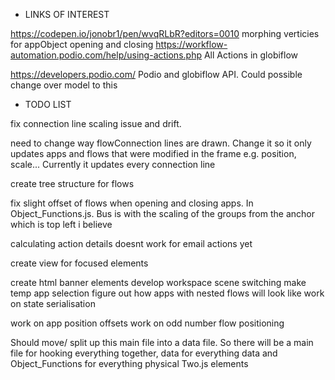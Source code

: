 * LINKS OF INTEREST

 https://codepen.io/jonobr1/pen/wvqRLbR?editors=0010 morphing verticies for appObject opening and closing
 https://workflow-automation.podio.com/help/using-actions.php All Actions in globiflow

 https://developers.podio.com/ Podio and globiflow API. Could possible change over model to this

* TODO LIST 

fix connection line scaling issue and drift.

need to change way flowConnection lines are drawn. Change it so it only updates apps and flows that were modified in the frame e.g. position, scale...  Currently it updates every connection line

create tree structure for flows

fix slight offset of flows when opening and closing apps. In Object_Functions.js. Bus is with the scaling of the groups from the anchor which is top left i believe

calculating action details doesnt work for email actions yet


create view for focused elements

create html banner elements
develop workspace scene switching
make temp app selection
figure out how apps with nested flows will look like
work on state serialisation

work on app position offsets
work on odd number flow positioning


Should move/ split up this main file into a data file. So there will be a main file for hooking everything together, data for everything data and Object_Functions for everything physical Two.js elements
